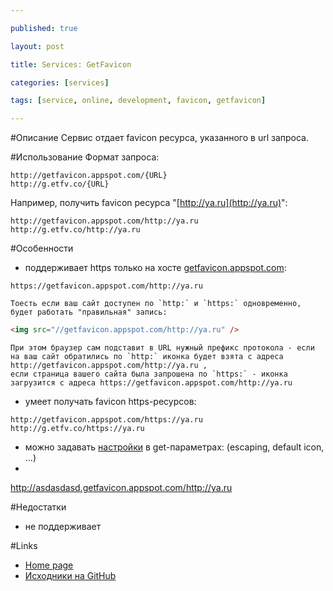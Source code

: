 ```yaml
---

published: true

layout: post

title: Services: GetFavicon

categories: [services]

tags: [service, online, development, favicon, getfavicon]

---
```


#Описание
Сервис отдает favicon ресурса, указанного в url запроса.

#Использование
Формат запроса:
```
http://getfavicon.appspot.com/{URL}
http://g.etfv.co/{URL}
```
Например, получить favicon ресурса "[http://ya.ru](http://ya.ru)":
```
http://getfavicon.appspot.com/http://ya.ru
http://g.etfv.co/http://ya.ru
```
#Особенности
*   поддерживает https только на хосте [getfavicon.appspot.com](https://getfavicon.appspot.com/):  
```
https://getfavicon.appspot.com/http://ya.ru
```
    Тоесть если ваш сайт доступен по `http:` и `https:` одновременно, будет работать "правильная" запись:

```html
<img src="//getfavicon.appspot.com/http://ya.ru" />
```

    При этом браузер сам подставит в URL нужный префикс протокола - если на ваш сайт обратились по `http:` иконка будет взята с адреса http://getfavicon.appspot.com/http://ya.ru ,
    если страница вашего сайта была запрошена по `https:` - иконка загрузится с адреса https://getfavicon.appspot.com/http://ya.ru
*   умеет получать favicon https-ресурсов:  
```
http://getfavicon.appspot.com/https://ya.ru
http://g.etfv.co/https://ya.ru
```
*   можно задавать [настройки](http://g.etfv.co/) в get-параметрах: (escaping, default icon, ...)
*   
http://asdasdasd.getfavicon.appspot.com/http://ya.ru

#Недостатки
*   не поддерживает

#Links
*   [Home page](http://g.etfv.co/)
*   [Исходники на GitHub](https://github.com/potatolondon/getfavicon)
